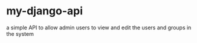 # my-django-api
a simple API to allow admin users to view and edit the users and groups in the system
